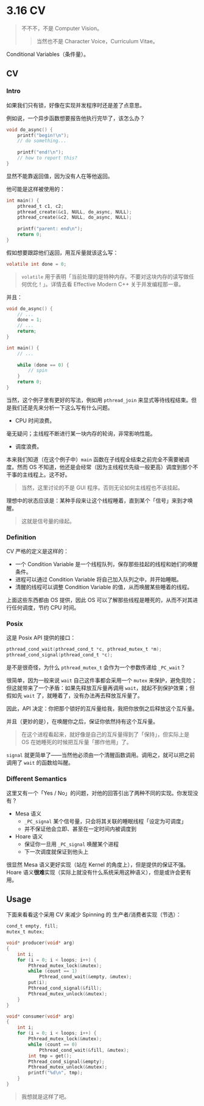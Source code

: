 # 3.16 CV

> 不不不，不是 Computer Vision。
>
> > 当然也不是 Character Voice，Curriculum Vitae。

Conditional Variables（条件量）。

## CV

### Intro

如果我们只有锁，好像在实现并发程序时还是差了点意思。

例如说，一个异步函数想要报告他执行完毕了，该怎么办？

```c
void do_async() {
    printf("begin!\n");
    // do something...
    
    printf("end!\n");
    // how to report this?
}
```

显然不能靠返回值，因为没有人在等他返回。

他可能是这样被使用的：

```c
int main() {
    pthread_t c1, c2;
    pthread_create(&c1, NULL, do_async, NULL);
    pthread_create(&c2, NULL, do_async, NULL);
    
    printf("parent: end\n");
    return 0;
}
```

假如想要跟踪他们返回，用互斥量就该这么写：

```c
volatile int done = 0;
```

> `volatile` 用于表明「当前处理的是特种内存。不要对这块内存的读写做任何优化！」。详情去看 Effective Modern C++ 关于并发编程那一章。

并且：

```c
void do_async() {
    // ...
   	done = 1;
    // ...
    return;
}
```

```c
int main() {
    // ...
    
    while (done == 0) {
        // spin
    }
    return 0;
}
```

当然，这个例子里有更好的写法，例如用 `pthread_join` 来显式等待线程结束。但是我们还是先来分析一下这么写有什么问题。

* CPU 时间浪费。

毫无疑问；主线程不断进行某一块内存的轮询，非常影响性能。

* 调度浪费。

本来我们知道（在这个例子中）`main` 函数在子线程全结束之前完全不需要被调度。然而 OS 不知道，他还是会经常（因为主线程优先级一般更高）调度到那个不干事的主线程上。这不好。

> 当然，这里讨论的不是 GUI 程序。否则无论如何主线程也不该挂起。

理想中的状态应该是：某种手段来让这个线程睡着，直到某个「信号」来到才唤醒。

> 这就是信号量的缘起。

### Definition

CV 严格的定义是这样的：

* 一个 Condition Variable 是一个线程队列，保存那些挂起的线程和她们的唤醒条件。
* 进程可以通过 Condition Variable 将自己加入队列之中，并开始睡眠。
* 清醒的线程可以调整 Condition Variable 的值，从而唤醒某些睡着的线程。

上面这些东西都由 OS 提供，因此 OS 可以了解那些线程是睡死的，从而不对其进行任何调度，节约 CPU 时间。

### Posix

这是 Posix API 提供的接口：

```c
pthread_cond_wait(pthread_cond_t *c, pthread_mutex_t *m);
pthread_cond_signal(pthread_cond_t *c);
```

是不是很奇怪，为什么 `pthread_mutex_t` 会作为一个参数传递给 `_PC_wait`？

很简单，因为一般来说 `wait` 自己这件事都会采用一个 `mutex` 来保护，避免竞险；但这就带来了一个矛盾：如果先释放互斥量再调用 `wait`，就起不到保护效果；但假如先 `wait` 了，就睡着了，没有办法再去释放互斥量了。

因此，API 决定：你把那个锁好的互斥量给我，我把你放倒之后释放这个互斥量。

并且（更妙的是），在唤醒你之后，保证你依然持有这个互斥量。

> 在这个进程看起来，就好像是自己的互斥量得到了「保持」，但实际上是 OS 在她睡死的时候把互斥量「挪作他用」了。

`signal` 就更简单了——当然他必须由一个清醒函数调用。调用之，就可以把之前调用了 `wait` 的函数给叫醒。

### Different Semantics

这里又有一个「Yes / No」的问题，对他的回答引出了两种不同的实现。你发现没有？

* Mesa 语义
	* `_PC_signal` 某个信号量，只会将其关联的睡眠线程「设定为可调度」
	* 并不保证他会立即、甚至在一定时间内被调度到
* Hoare 语义
	* 保证你一旦用 `_PC_signal` 唤醒某个进程
	* 下一次调度就保证到他头上

很显然 Mesa 语义更好实现（站在 Kernel 的角度上），但是提供的保证不强。Hoare 语义**很难**实现（实际上就没有什么系统采用这种语义），但是或许会更有用。

## Usage

下面来看看这个采用 CV 来减少 Spinning 的 生产者/消费者实现（节选）：

```c
cond_t empty, fill;
mutex_t mutex;

void* producer(void* arg)
{
    int i;
    for (i = 0; i < loops; i++) {
        Pthread_mutex_lock(&mutex);
        while (count == 1)
            Pthread_cond_wait(&empty, &mutex);
        put(i);
        Pthread_cond_signal(&fill);
        Pthread_mutex_unlock(&mutex);
    }
}

void* consumer(void* arg)
{
    int i;
    for (i = 0; i < loops; i++) {
        Pthread_mutex_lock(&mutex);
        while (count == 0)
            Pthread_cond_wait(&fill, &mutex);
        int tmp = get();
        Pthread_cond_signal(&empty);
        Pthread_mutex_unlock(&mutex);
        printf("%d\n", tmp);
    }
}
```

> 我想就是这样了吧。